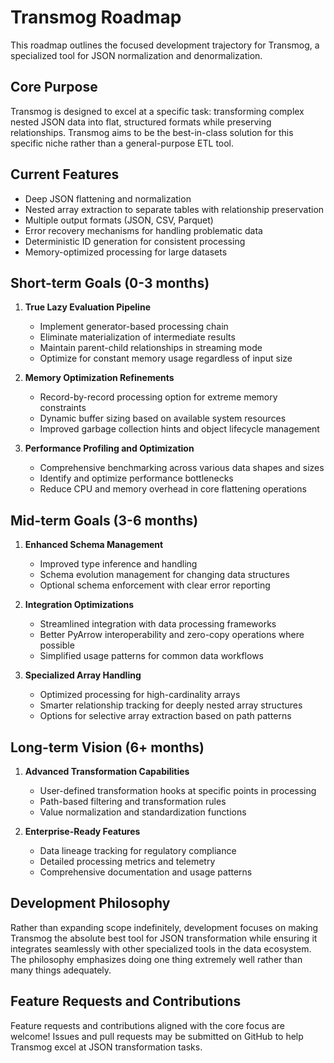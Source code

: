 # Transmog Roadmap

This roadmap outlines the focused development trajectory for Transmog, a specialized tool for JSON normalization
and denormalization.

## Core Purpose

Transmog is designed to excel at a specific task: transforming complex nested JSON data into flat, structured
formats while preserving relationships. Transmog aims to be the best-in-class solution for this specific niche
rather than a general-purpose ETL tool.

## Current Features

- Deep JSON flattening and normalization
- Nested array extraction to separate tables with relationship preservation
- Multiple output formats (JSON, CSV, Parquet)
- Error recovery mechanisms for handling problematic data
- Deterministic ID generation for consistent processing
- Memory-optimized processing for large datasets

## Short-term Goals (0-3 months)

1. **True Lazy Evaluation Pipeline**
   - Implement generator-based processing chain
   - Eliminate materialization of intermediate results
   - Maintain parent-child relationships in streaming mode
   - Optimize for constant memory usage regardless of input size

2. **Memory Optimization Refinements**
   - Record-by-record processing option for extreme memory constraints
   - Dynamic buffer sizing based on available system resources
   - Improved garbage collection hints and object lifecycle management

3. **Performance Profiling and Optimization**
   - Comprehensive benchmarking across various data shapes and sizes
   - Identify and optimize performance bottlenecks
   - Reduce CPU and memory overhead in core flattening operations

## Mid-term Goals (3-6 months)

1. **Enhanced Schema Management**
   - Improved type inference and handling
   - Schema evolution management for changing data structures
   - Optional schema enforcement with clear error reporting

2. **Integration Optimizations**
   - Streamlined integration with data processing frameworks
   - Better PyArrow interoperability and zero-copy operations where possible
   - Simplified usage patterns for common data workflows

3. **Specialized Array Handling**
   - Optimized processing for high-cardinality arrays
   - Smarter relationship tracking for deeply nested array structures
   - Options for selective array extraction based on path patterns

## Long-term Vision (6+ months)

1. **Advanced Transformation Capabilities**
   - User-defined transformation hooks at specific points in processing
   - Path-based filtering and transformation rules
   - Value normalization and standardization functions

2. **Enterprise-Ready Features**
   - Data lineage tracking for regulatory compliance
   - Detailed processing metrics and telemetry
   - Comprehensive documentation and usage patterns

## Development Philosophy

Rather than expanding scope indefinitely, development focuses on making Transmog the absolute best tool for
JSON transformation while ensuring it integrates seamlessly with other specialized tools in the data
ecosystem. The philosophy emphasizes doing one thing extremely well rather than many things adequately.

## Feature Requests and Contributions

Feature requests and contributions aligned with the core focus are welcome! Issues and pull requests may be
submitted on GitHub to help Transmog excel at JSON transformation tasks.
